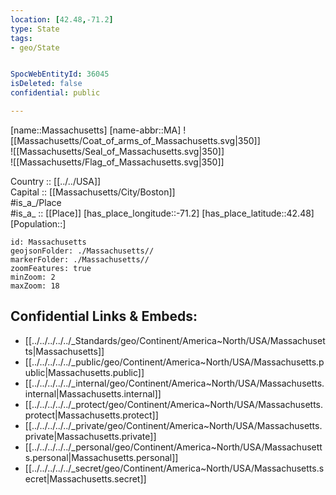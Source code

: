 ```yaml
---
location: [42.48,-71.2] 
type: State
tags:
- geo/State


SpocWebEntityId: 36045
isDeleted: false
confidential: public

---
```

[name::Massachusetts] 
[name-abbr::MA] 
![[Massachusetts/Coat_of_arms_of_Massachusetts.svg|350]]  
![[Massachusetts/Seal_of_Massachusetts.svg|350]]  
![[Massachusetts/Flag_of_Massachusetts.svg|350]]  

Country :: [[../../USA]]  
Capital :: [[Massachusetts/City/Boston]]  
#is_a_/Place  
#is_a_ :: [[Place]] 
[has_place_longitude::-71.2] 
[has_place_latitude::42.48] 
[Population::] 



```leaflet
id: Massachusetts
geojsonFolder: ./Massachusetts//
markerFolder: ./Massachusetts//
zoomFeatures: true 
minZoom: 2 
maxZoom: 18
```


## Confidential Links & Embeds: 
- [[../../../../../_Standards/geo/Continent/America~North/USA/Massachusetts|Massachusetts]] 
- [[../../../../../_public/geo/Continent/America~North/USA/Massachusetts.public|Massachusetts.public]] 
- [[../../../../../_internal/geo/Continent/America~North/USA/Massachusetts.internal|Massachusetts.internal]] 
- [[../../../../../_protect/geo/Continent/America~North/USA/Massachusetts.protect|Massachusetts.protect]] 
- [[../../../../../_private/geo/Continent/America~North/USA/Massachusetts.private|Massachusetts.private]] 
- [[../../../../../_personal/geo/Continent/America~North/USA/Massachusetts.personal|Massachusetts.personal]] 
- [[../../../../../_secret/geo/Continent/America~North/USA/Massachusetts.secret|Massachusetts.secret]] 

